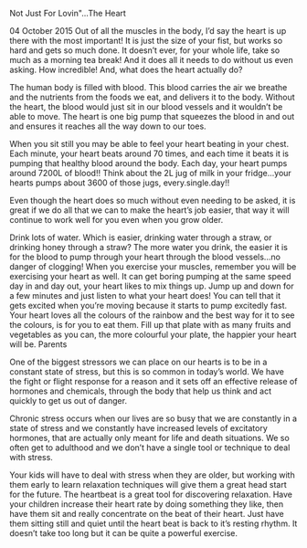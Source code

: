 Not Just For Lovin"...The Heart

04 October 2015
Out of all the muscles in the body, I’d say the heart is up there with the most important! It is just the size of your fist, but works so hard and gets so much done. It doesn’t ever, for your whole life, take so much as a morning tea break! And it does all it needs to do without us even asking. How incredible!
 And, what does the heart actually do?

The human body is filled with blood. This blood carries the air we breathe and the nutrients from the foods we eat, and delivers it to the body. Without the heart, the blood would just sit in our blood vessels and it wouldn’t be able to move. The heart is one big pump that squeezes the blood in and out and ensures it reaches all the way down to our toes.

When you sit still you may be able to feel your heart beating in your chest. Each minute, your heart beats around 70 times, and each time it beats it is pumping that healthy blood around the body. Each day, your heart pumps around 7200L of blood!! Think about the 2L jug of milk in your fridge...your hearts pumps about 3600 of those jugs, every.single.day!!

Even though the heart does so much without even needing to be asked, it is great if we do all that we can to make the heart’s job easier, that way it will continue to work well for you even when you grow older.

Drink lots of water. Which is easier, drinking water through a straw, or drinking honey through a straw? The more water you drink, the easier it is for the blood to pump through your heart through the blood vessels...no danger of clogging!
When you exercise your muscles, remember you will be exercising your heart as well. It can get boring pumping at the same speed day in and day out, your heart likes to mix things up. Jump up and down for a few minutes and just listen to what your heart does! You can tell that it gets excited when you’re moving because it starts to pump excitedly fast.
Your heart loves all the colours of the rainbow and the best way for it to see the colours, is for you to eat them. Fill up that plate with as many fruits and vegetables as you can, the more colourful your plate, the happier your heart will be.
Parents

One of the biggest stressors we can place on our hearts is to be in a constant state of stress, but this is so common in today’s world. We have the fight or flight response for a reason and it sets off an effective release of hormones and chemicals, through the body that help us think and act quickly to get us out of danger.

Chronic stress occurs when our lives are so busy that we are constantly in a state of stress and we constantly have increased levels of excitatory hormones, that are actually only meant for life and death situations. We so often get to adulthood and we don’t have a single tool or technique to deal with stress.

Your kids will have to deal with stress when they are older, but working with them early to learn relaxation techniques will give them a great head start for the future. The heartbeat is a great tool for discovering relaxation. Have your children increase their heart rate by doing something they like, then have them sit and really concentrate on the beat of their heart. Just have them sitting still and quiet until the heart beat is back to it’s resting rhythm. It doesn’t take too long but it can be quite a powerful exercise.
